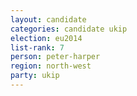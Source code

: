 ```yaml
---
layout: candidate
categories: candidate ukip
election: eu2014
list-rank: 7
person: peter-harper
region: north-west
party: ukip
---
```

